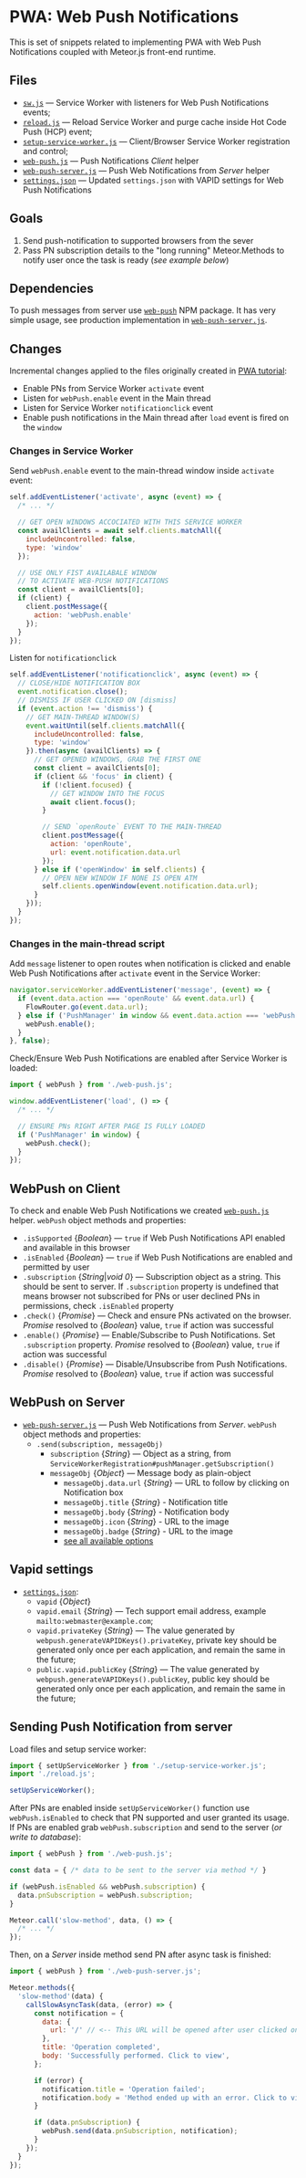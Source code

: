 # PWA: Web Push Notifications

This is set of snippets related to implementing PWA with Web Push Notifications coupled with Meteor.js front-end runtime.

## Files

- [`sw.js`](https://github.com/veliovgroup/meteor-snippets/blob/main/pwa-push-notifications/sw-v2.js) — Service Worker with listeners for Web Push Notifications events;
- [`reload.js`](https://github.com/veliovgroup/meteor-snippets/blob/main/pwa-push-notifications/reload.js) — Reload Service Worker and purge cache inside Hot Code Push (HCP) event;
- [`setup-service-worker.js`](https://github.com/veliovgroup/meteor-snippets/blob/main/pwa-push-notifications/setup-service-worker.js) — Client/Browser Service Worker registration and control;
- [`web-push.js`](https://github.com/veliovgroup/meteor-snippets/blob/main/pwa-push-notifications/web-push.js) — Push Notifications *Client* helper
- [`web-push-server.js`](https://github.com/veliovgroup/meteor-snippets/blob/main/pwa-push-notifications/web-push-server.js) — Push Web Notifications from *Server* helper
- [`settings.json`](https://github.com/veliovgroup/meteor-snippets/blob/main/pwa-push-notifications/settings.json) — Updated `settings.json` with VAPID settings for Web Push Notifications

## Goals

1. Send push-notification to supported browsers from the sever
2. Pass PN subscription details to the "long running" Meteor.Methods to notify user once the task is ready (*see example below*)

## Dependencies

To push messages from server use [`web-push`](npmjs.com/package/web-push) NPM package. It has very simple usage, see production implementation in [`web-push-server.js`](https://github.com/veliovgroup/meteor-snippets/blob/main/pwa-push-notifications/web-push-server.js).

## Changes

Incremental changes applied to the files originally created in [PWA tutorial](https://github.com/veliovgroup/meteor-snippets/tree/main/pwa):

- Enable PNs from Service Worker `activate` event
- Listen for `webPush.enable` event in the Main thread
- Listen for Service Worker `notificationclick` event
- Enable push notifications in the Main thread after `load` event is fired on the `window`

### Changes in Service Worker

Send `webPush.enable` event to the main-thread window inside `activate` event:

```js
self.addEventListener('activate', async (event) => {
  /* ... */

  // GET OPEN WINDOWS ACCOCIATED WITH THIS SERVICE WORKER
  const availClients = await self.clients.matchAll({
    includeUncontrolled: false,
    type: 'window'
  });

  // USE ONLY FIST AVAILABALE WINDOW
  // TO ACTIVATE WEB-PUSH NOTIFICATIONS
  const client = availClients[0];
  if (client) {
    client.postMessage({
      action: 'webPush.enable'
    });
  }
});
```

Listen for `notificationclick`

```js
self.addEventListener('notificationclick', async (event) => {
  // CLOSE/HIDE NOTIFICATION BOX
  event.notification.close();
  // DISMISS IF USER CLICKED ON [dismiss]
  if (event.action !== 'dismiss') {
    // GET MAIN-THREAD WINDOW(S)
    event.waitUntil(self.clients.matchAll({
      includeUncontrolled: false,
      type: 'window'
    }).then(async (availClients) => {
      // GET OPENED WINDOWS, GRAB THE FIRST ONE
      const client = availClients[0];
      if (client && 'focus' in client) {
        if (!client.focused) {
          // GET WINDOW INTO THE FOCUS
          await client.focus();
        }

        // SEND `openRoute` EVENT TO THE MAIN-THREAD
        client.postMessage({
          action: 'openRoute',
          url: event.notification.data.url
        });
      } else if ('openWindow' in self.clients) {
        // OPEN NEW WINDOW IF NONE IS OPEN ATM
        self.clients.openWindow(event.notification.data.url);
      }
    }));
  }
});
```

### Changes in the main-thread script

Add `message` listener to open routes when notification is clicked and enable Web Push Notifications after `activate` event in the Service Worker:

```js
navigator.serviceWorker.addEventListener('message', (event) => {
  if (event.data.action === 'openRoute' && event.data.url) {
    FlowRouter.go(event.data.url);
  } else if ('PushManager' in window && event.data.action === 'webPush.enable') {
    webPush.enable();
  }
}, false);
```

Check/Ensure Web Push Notifications are enabled after Service Worker is loaded:

```js
import { webPush } from './web-push.js';

window.addEventListener('load', () => {
  /* ... */

  // ENSURE PNs RIGHT AFTER PAGE IS FULLY LOADED
  if ('PushManager' in window) {
    webPush.check();
  }
});
```

## WebPush on Client

To check and enable Web Push Notifications we created [`web-push.js`](https://github.com/veliovgroup/meteor-snippets/blob/main/pwa-push-notifications/web-push.js) helper. `webPush` object methods and properties:

- `.isSupported` {*Boolean*} — `true` if Web Push Notifications API enabled and available in this browser
- `.isEnabled` {*Boolean*} — `true` if Web Push Notifications are enabled and permitted by user
- `.subscription` {*String*|*void 0*} — Subscription object as a string. This should be sent to server. If `.subscription` property is undefined that means browser not subscribed for PNs or user declined PNs in permissions, check `.isEnabled` property
- `.check()` {*Promise*} — Check and ensure PNs activated on the browser. *Promise* resolved to {*Boolean*} value, `true` if action was successful
- `.enable()` {*Promise*} — Enable/Subscribe to Push Notifications. Set `.subscription` property. *Promise* resolved to {*Boolean*} value, `true` if action was successful
- `.disable()` {*Promise*} — Disable/Unsubscribe from Push Notifications. *Promise* resolved to {*Boolean*} value, `true` if action was successful

## WebPush on Server

- [`web-push-server.js`](https://github.com/veliovgroup/meteor-snippets/blob/main/pwa-push-notifications/web-push-server.js) — Push Web Notifications from *Server*. `webPush` object methods and properties:
  - `.send(subscription, messageObj)`
    - `subscription` {*String*} — Object as a string, from `ServiceWorkerRegistration#pushManager.getSubscription()`
    - `messageObj` {*Object*} — Message body as plain-object
      - `messageObj.data.url` {*String*} — URL to follow by clicking on Notification box
      - `messageObj.title` {*String*} - Notification title
      - `messageObj.body` {*String*} - Notification body
      - `messageObj.icon` {*String*} - URL to the image
      - `messageObj.badge` {*String*} - URL to the image
      - [see all available options](https://github.com/veliovgroup/meteor-snippets/blob/main/pwa-push-notifications/web-push-server.js#L15)

## Vapid settings

- [`settings.json`](https://github.com/veliovgroup/meteor-snippets/blob/main/pwa-push-notifications/settings.json):
  - `vapid` {*Object*}
  - `vapid.email` {*String*} — Tech support email address, example `mailto:webmaster@example.com`;
  - `vapid.privateKey` {*String*} — The value generated by `webpush.generateVAPIDKeys().privateKey`, private key should be generated only once per each application, and remain the same in the future;
  - `public.vapid.publicKey` {*String*} — The value generated by `webpush.generateVAPIDKeys().publicKey`, public key should be generated only once per each application, and remain the same in the future;

## Sending Push Notification from server

Load files and setup service worker:

```js
import { setUpServiceWorker } from './setup-service-worker.js';
import './reload.js';

setUpServiceWorker();
```

After PNs are enabled inside `setUpServiceWorker()` function use `webPush.isEnabled` to check that PN supported and user granted its usage. If PNs are enabled grab `webPush.subscription` and send to the server (*or write to database*):

```js
import { webPush } from './web-push.js';

const data = { /* data to be sent to the server via method */ }

if (webPush.isEnabled && webPush.subscription) {
  data.pnSubscription = webPush.subscription;
}

Meteor.call('slow-method', data, () => {
  /* ... */
});
```

Then, on a *Server* inside method send PN after async task is finished:

```js
import { webPush } from './web-push-server.js';

Meteor.methods({
  'slow-method'(data) {
    callSlowAsyncTask(data, (error) => {
      const notification = {
        data: {
          url: '/' // <-- This URL will be opened after user clicked on Notification
        },
        title: 'Operation completed',
        body: 'Successfully performed. Click to view',
      };

      if (error) {
        notification.title = 'Operation failed';
        notification.body = 'Method ended up with an error. Click to view';
      }

      if (data.pnSubscription) {
        webPush.send(data.pnSubscription, notification);
      }
    });
  }
});
```
